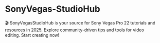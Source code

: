 # SonyVegas-StudioHub
🎬 SonyVegasStudioHub is your source for Sony Vegas Pro 22 tutorials and resources in 2025. Explore community-driven tips and tools for video editing. Start creating now!
